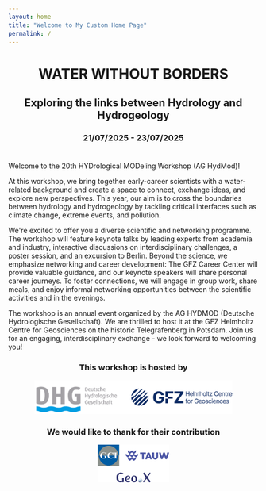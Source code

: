 ```yaml
---
layout: home
title: "Welcome to My Custom Home Page"
permalink: /
---
```


<h1 style="text-align: center;">WATER WITHOUT BORDERS</h1>

<h2 style="text-align: center;">Exploring the links between Hydrology and Hydrogeology</h2>

<h3 style="text-align: center;margin-bottom: 1cm;">21/07/2025 - 23/07/2025</h3>

Welcome to the 20th HYDrological MODeling Workshop (AG HydMod)! 

At this workshop, we bring together early-career scientists with a water-related background and create a space to connect, exchange ideas, and explore new perspectives. This year, our aim is to cross the boundaries between hydrology and hydrogeology by tackling critical interfaces such as climate change, extreme events, and pollution.

We're excited to offer you a diverse scientific and networking programme. The workshop will feature keynote talks by leading experts from academia and industry, interactive discussions on interdisciplinary challenges, a poster session, and an excursion to Berlin. Beyond the science, we emphasize networking and career development: The GFZ Career Center will provide valuable guidance, and our keynote speakers will share personal career journeys. To foster connections, we will engage in group work, share meals, and enjoy informal networking opportunities between the scientific activities and in the evenings.

The workshop is an annual event organized by the AG HYDMOD (Deutsche Hydrologische Gesellschaft). We are thrilled to host it at the GFZ Helmholtz Centre for Geosciences on the historic Telegrafenberg in Potsdam. Join us for an engaging, interdisciplinary exchange - we look forward to welcoming you!

<h3 style="text-align: center;">This workshop is hosted by</h3>
<div style="text-align: center; margin: 0; padding: 0; border: none;">
  <img src="Hosts_Logos.png" alt="DGH and GFZ Logo" style="height: 1.8cm; width: auto; display: inline-block;" />
</div>

<h3 style="text-align: center;">We would like to thank for their contribution</h3>
<div style="text-align: center; margin: 0; padding: 0; border: none;">
  <img src="Contributors_Logos.png" alt="GCI, TAW, GEOx Logos" style="height: 2cm; width: auto; display: inline-block;" />
</div>
